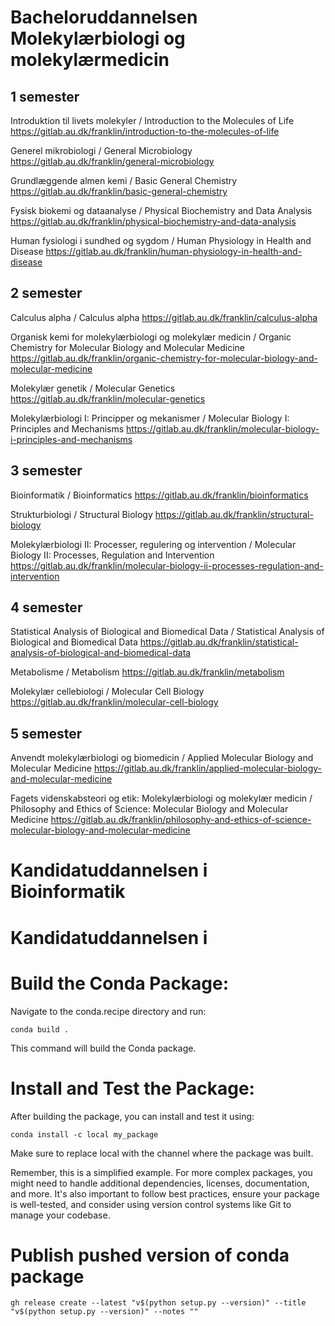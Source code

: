 
# Bacheloruddannelsen Molekylærbiologi og molekylærmedicin

## 1 semester

Introduktion til livets molekyler / Introduction to the Molecules of Life
https://gitlab.au.dk/franklin/introduction-to-the-molecules-of-life

Generel mikrobiologi / General Microbiology
https://gitlab.au.dk/franklin/general-microbiology

Grundlæggende almen kemi / Basic General Chemistry
https://gitlab.au.dk/franklin/basic-general-chemistry

Fysisk biokemi og dataanalyse / Physical Biochemistry and Data Analysis
https://gitlab.au.dk/franklin/physical-biochemistry-and-data-analysis

Human fysiologi i sundhed og sygdom / Human Physiology in Health and Disease
https://gitlab.au.dk/franklin/human-physiology-in-health-and-disease

## 2 semester

Calculus alpha / Calculus alpha
https://gitlab.au.dk/franklin/calculus-alpha

Organisk kemi for molekylærbiologi og molekylær medicin / Organic Chemistry for Molecular Biology and Molecular Medicine
https://gitlab.au.dk/franklin/organic-chemistry-for-molecular-biology-and-molecular-medicine

Molekylær genetik / Molecular Genetics
https://gitlab.au.dk/franklin/molecular-genetics

Molekylærbiologi I: Principper og mekanismer / Molecular Biology I: Principles and Mechanisms
https://gitlab.au.dk/franklin/molecular-biology-i-principles-and-mechanisms

## 3 semester

Bioinformatik / Bioinformatics
https://gitlab.au.dk/franklin/bioinformatics

Strukturbiologi / Structural Biology
https://gitlab.au.dk/franklin/structural-biology

Molekylærbiologi II: Processer, regulering og intervention / Molecular Biology II: Processes, Regulation and Intervention
https://gitlab.au.dk/franklin/molecular-biology-ii-processes-regulation-and-intervention

## 4 semester

Statistical Analysis of Biological and Biomedical Data / Statistical Analysis of Biological and Biomedical Data
https://gitlab.au.dk/franklin/statistical-analysis-of-biological-and-biomedical-data

Metabolisme / Metabolism
https://gitlab.au.dk/franklin/metabolism

Molekylær cellebiologi / Molecular Cell Biology
https://gitlab.au.dk/franklin/molecular-cell-biology

## 5 semester

Anvendt molekylærbiologi og biomedicin / Applied Molecular Biology and Molecular Medicine
https://gitlab.au.dk/franklin/applied-molecular-biology-and-molecular-medicine

Fagets videnskabsteori og etik: Molekylærbiologi og molekylær medicin / Philosophy and Ethics of Science: Molecular Biology and Molecular Medicine
https://gitlab.au.dk/franklin/philosophy-and-ethics-of-science-molecular-biology-and-molecular-medicine


# Kandidatuddannelsen i Bioinformatik


# Kandidatuddannelsen i 



# Build the Conda Package:
    
Navigate to the conda.recipe directory and run:

    conda build .

This command will build the Conda package.

# Install and Test the Package:

After building the package, you can install and test it using:

    conda install -c local my_package

Make sure to replace local with the channel where the package was built.

Remember, this is a simplified example. For more complex packages, you might need to handle additional dependencies, licenses, documentation, and more. It's also important to follow best practices, ensure your package is well-tested, and consider using version control systems like Git to manage your codebase.

# Publish pushed version of conda package

    gh release create --latest "v$(python setup.py --version)" --title "v$(python setup.py --version)" --notes ""
